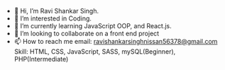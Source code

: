 - 👋 Hi, I’m Ravi Shankar Singh.
- 👀 I’m interested in Coding.
- 🌱 I’m currently learning JavaScript OOP, and React.js.
- 💞️ I’m looking to collaborate on a front end project
- 📫 How to reach me
  email: ravishankarsinghnissan56378@gmail.com
  Skill: HTML, CSS, JavaScript, SASS, mySQL(Beginner), PHP(Intermediate)

<!---
ravishankarsingh56378nishan/ravishankarsingh56378nishan is a ✨ special ✨ repository because its `README.md` (this file) appears on your GitHub profile.
You can click the Preview link to take a look at your changes.
--->
